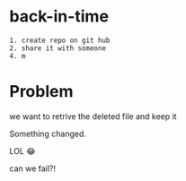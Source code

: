 # back-in-time

    1. create repo on git hub
    2. share it with someone
    4. m

# Problem

we want to retrive the deleted file and keep it

Something changed.

LOL 😂

can we fail?!
